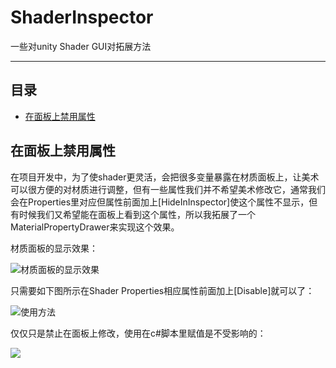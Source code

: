 ShaderInspector
===========================
一些对unity Shader GUI对拓展方法

****

## 目录

* [在面板上禁用属性](#在面板上禁用属性)	

## 在面板上禁用属性

在项目开发中，为了使shader更灵活，会把很多变量暴露在材质面板上，让美术可以很方便的对材质进行调整，但有一些属性我们并不希望美术修改它，通常我们会在Properties里对应但属性前面加上[HideInInspector]使这个属性不显示，但有时候我们又希望能在面板上看到这个属性，所以我拓展了一个MaterialPropertyDrawer来实现这个效果。

材质面板的显示效果：

![](https://github.com/myacat/ShaderInspector/blob/master/Readme/InspectorPreview.png "材质面板的显示效果")

只需要如下图所示在Shader Properties相应属性前面加上[Disable]就可以了：

![](https://github.com/myacat/ShaderInspector/blob/master/Readme/Usage.png "使用方法")

仅仅只是禁止在面板上修改，使用在c#脚本里赋值是不受影响的：

![](https://github.com/myacat/ShaderInspector/blob/master/Readme/PreviewGif.gif )